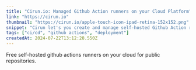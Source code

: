 ```yaml
---
title: "Cirun.io: Managed Github Action runners on your Cloud Platform"
link: "https://cirun.io"
thumbnail: "https://cirun.io/apple-touch-icon-ipad-retina-152x152.png"
snippet: "Cirun let's you create and manage self-hosted Github Action runners on your cloud."
tags: ["ci/cd", "github actions", "deployment"]
createdAt: 2024-07-22T13:12:28.550Z
---
```

Free self-hosted github actions runners on your cloud for public repositories.
